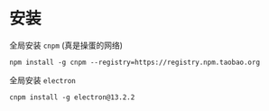 # 安装


全局安装 `cnpm` (真是操蛋的网络)
```
npm install -g cnpm --registry=https://registry.npm.taobao.org
```

全局安装 `electron`
```
cnpm install -g electron@13.2.2
```